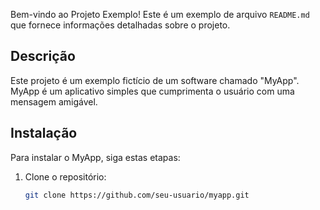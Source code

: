 Bem-vindo ao Projeto Exemplo! Este é um exemplo de arquivo `README.md` que fornece informações detalhadas sobre o projeto.

## Descrição

Este projeto é um exemplo fictício de um software chamado "MyApp". MyApp é um aplicativo simples que cumprimenta o usuário com uma mensagem amigável.

## Instalação

Para instalar o MyApp, siga estas etapas:

1. Clone o repositório:

   ```bash
   git clone https://github.com/seu-usuario/myapp.git
